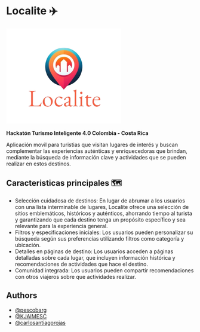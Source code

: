 # Localite :airplane:

![Localite logo](app/src/main/res/drawable/logot.png)

**Hackatón Turismo Inteligente 4.0
  Colombia - Costa Rica**

Aplicación movil para turistias que visitan lugares de interés y buscan complementar las experiencias auténticas y enriquecedoras que brindan, mediante la búsqueda de información clave y actividades que se pueden realizar en estos destinos.

## Caracteristicas principales :world_map:
- Selección cuidadosa de destinos: En lugar de abrumar a los usuarios con una lista interminable de lugares, Localite ofrece una selección de sitios emblemáticos, históricos y auténticos, ahorrando tiempo al turista y garantizando que cada destino tenga un propósito específico y sea relevante para la experiencia general.
- Filtros y especificaciones iniciales: Los usuarios pueden personalizar su búsqueda según sus preferencias utilizando filtros como categoría y ubicación.
- Detalles en páginas de destino: Los usuarios acceden a páginas detalladas sobre cada lugar, que incluyen información histórica y recomendaciones de actividades que hace el destino.
- Comunidad integrada: Los usuarios pueden compartir recomendaciones con otros viajeros sobre que actividades realizar.

## Authors
- [@pescobarg](https://github.com/pescobarg)
- [@KJAIMESC](https://github.com/KJAIMESC)
- [@carlosantiagorojas](https://github.com/carlosantiagorojas)
